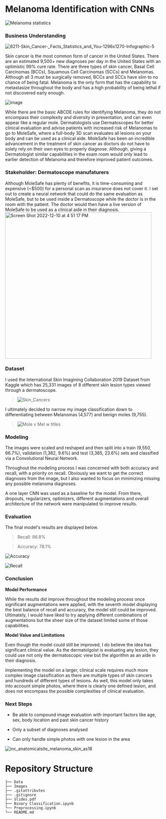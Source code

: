 # Melanoma Identification with CNNs
![Melanoma statistics](https://user-images.githubusercontent.com/113449546/206875921-e3fca595-13f7-41e3-9236-613555065715.jpg)

### Business Understanding
![8211-Skin_Cancer-_Facts_Statistics_and_You-1296x1270-Infographic-5](https://user-images.githubusercontent.com/113449546/206876845-59adf0c7-6f1b-4de2-b83d-4f9111612840.jpeg)

Skin cancer is the most common form of cancer in the United States. There are an estimated 9,500+ new diagnoses per day in the United States with an optimistic 99% cure rate. There are three types of skin cancer, Basal Cell Carcinomas (BCCs), Squamous Cell Carcinomas (SCCs) and Melanomas. Although all 3 must be surgically removed, BCCs and SCCs have slim to no chance of being fatal. Melanoma is the only form that has the capability to metastasize throughout the body and has a high probability of being lethal if not discovered early enough. 

![image](https://user-images.githubusercontent.com/113449546/206876294-217e3e37-f5a2-45bb-9e99-838fccd4a350.png)

While there are the basic ABCDE rules for identifying Melanoma, they do not encompass their complexity and diversity in presentation, and can even appear like a regular mole. Dermatologists use Dermatoscopes for better clinical evaluation and advise patients with increased risk of Melanomas to go to MoleSafe, where a full-body 3D scan evaluates all lesions on your body and can be used as a clinical aide. MoleSafe has been an incredible advancement in the treatment of skin cancer as doctors do not have to solely rely on their own eyes to properly diagnose. Although, giving a Dermatologist similar capabilities in the exam room would only lead to earlier detection of Melanoma and therefore improved patient outcomes. 

### **Stakeholder: Dermatoscope manufaturers**

Although MoleSafe has plenty of benefits, it is time-consuming and expensive (~$500) for a personal scan as insurance does not cover it. I set out to create a neural network that could do the same evaluation as MoleSafe, but to be used inside a Dermatoscope while the doctor is in the room with the patient. The doctor would then have a live version of MoleSafe to be used as a clinical aide in their diagnosis. 
<img width="473" alt="Screen Shot 2022-12-10 at 4 51 17 PM" src="https://user-images.githubusercontent.com/113449546/206876611-9f3bde54-2f20-4f9c-b730-e2e4ef94b681.png">

### Dataset

I used the International Skin Imagining Collaboration 2019 Dataset from Kaggle which has 25,331 images of 8 different skin lesion types viewed through a dermatoscope. 
  > ![Skin_Cancers](https://user-images.githubusercontent.com/113449546/206876418-e96a331d-71c3-4ae1-b5e7-0d640f5325ca.jpg)

I ultimately decided to narrow my image classification down to differentiating between Melanomas (4,577) and benign moles (9,755). 
  > ![Mole v Mel w titles](https://user-images.githubusercontent.com/113449546/206876140-d33ae1e4-b955-47f1-a0bd-5a9d30e0dcc7.jpg)


### Modeling

The images were scaled and reshaped and then split into a train (9,550, 66.7%), validation (1,382, 9.6%) and test (3,385, 23.6%) sets and classified via a Convolutional Neural Network.

Throughout the modeling process I was concerned with both accuracy and recall, with a priority on recall. Obviously we want to get the correct diagnoses from the image, but I also wanted to focus on minimizing missing any possible melanoma diagnoses.

A one layer CNN was used as a baseline for the model. From there, dropouts, regularizers, optimizers, different augmentations and overall architecture of the network were manipulated to improve results.

### Evaluation

The final model's results are displayed below.

  > Recall: 86.8%

  > Accuracy: 78.1%

![Accuracy](https://user-images.githubusercontent.com/113449546/206875969-79c11ab7-5f4e-423e-9348-b34c7cd3b5fb.jpg)

![Recall](https://user-images.githubusercontent.com/113449546/206875966-b24fe8ac-1474-4769-a74c-1eee4691313b.jpg)


### Conclusion

**Model Performance**

While the results did improve throughout the modeling process once significant augmentations were applied, with the seventh model displaying the best balance of recall and accuracy, the model still could be improved. Ultimately, I would have liked to try applying different combinations of augmentations but the sheer size of the dataset limited some of those capabilities.

**Model Value and Limitations**

Even though the model could still be improved, I do believe the idea has significant clinical value. As the dermatolgoist is evaluating any lesion, they could use not only the dermatoscopic view but the algorithm as an aide in their diagnosis. 

Implementing the model on a larger, clinical scale requires much more complex image classification as there are multiple types of skin cancers and hundreds of different types of lesions. As well, this model only takes into account simple photos, where there is clearly one defined lesion, and does not encompass the possible complexities of clinical evaluation. 

### Next Steps

  - Be able to compound image evaluation with important factors like age, sex, body location and past skin cancer history

  - Only a subset of diagnoses analysed

  - Can only handle simple photos with one lesion in the area
  
![inc_anatomicalsite_melanoma_skin_as18](https://user-images.githubusercontent.com/113449546/206876647-ffca0e38-2ebd-4e65-bb2c-2fad45a927ca.jpg)

# Repository Structure
    ├── Data
    ├── Images
    ├── .gitattributes
    ├── .gitignore
    ├── Slides.pdf
    ├── Binary Classification.ipynb
    └── Preprocessing.ipynb
    └── README.md
